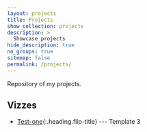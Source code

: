 ```yaml
---
layout: projects
title: Projects
show_collection: projects
description: >
  Showcase projects
hide_description: true
no_groups: true
sitemap: false
permalink: /projects/
---
```


Repository of my projects.

## Vizzes
* [Test-one]{:.heading.flip-title} --- Template 3  

[Test-one]: /projects/README.md

<!--author-->

<!-- Links -->
[resume]: /resume/
[Hydejack]: https://hydejack.com



